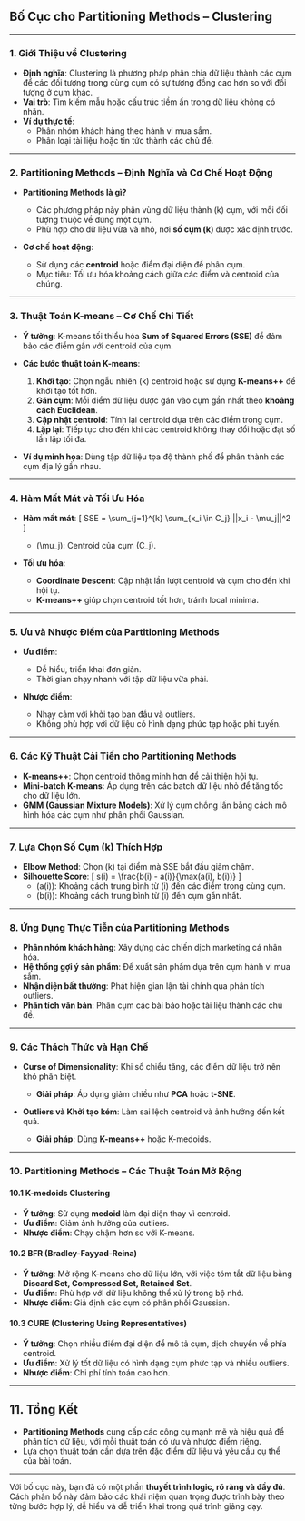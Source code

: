 ## **Bố Cục cho Partitioning Methods – Clustering**

---

### **1. Giới Thiệu về Clustering**  
- **Định nghĩa**: Clustering là phương pháp phân chia dữ liệu thành các cụm để các đối tượng trong cùng cụm có sự tương đồng cao hơn so với đối tượng ở cụm khác.  
- **Vai trò**: Tìm kiếm mẫu hoặc cấu trúc tiềm ẩn trong dữ liệu không có nhãn.  
- **Ví dụ thực tế**: 
  - Phân nhóm khách hàng theo hành vi mua sắm.
  - Phân loại tài liệu hoặc tin tức thành các chủ đề.

---

### **2. Partitioning Methods – Định Nghĩa và Cơ Chế Hoạt Động**  
- **Partitioning Methods là gì?**  
  - Các phương pháp này phân vùng dữ liệu thành \(k\) cụm, với mỗi đối tượng thuộc về đúng một cụm.
  - Phù hợp cho dữ liệu vừa và nhỏ, nơi **số cụm \(k\)** được xác định trước.

- **Cơ chế hoạt động**:
  - Sử dụng các **centroid** hoặc điểm đại diện để phân cụm.
  - Mục tiêu: Tối ưu hóa khoảng cách giữa các điểm và centroid của chúng.

---

### **3. Thuật Toán K-means – Cơ Chế Chi Tiết**  
- **Ý tưởng**: K-means tối thiểu hóa **Sum of Squared Errors (SSE)** để đảm bảo các điểm gần với centroid của cụm.
  
- **Các bước thuật toán K-means**:
  1. **Khởi tạo**: Chọn ngẫu nhiên \(k\) centroid hoặc sử dụng **K-means++** để khởi tạo tốt hơn.
  2. **Gán cụm**: Mỗi điểm dữ liệu được gán vào cụm gần nhất theo **khoảng cách Euclidean**.
  3. **Cập nhật centroid**: Tính lại centroid dựa trên các điểm trong cụm.
  4. **Lặp lại**: Tiếp tục cho đến khi các centroid không thay đổi hoặc đạt số lần lặp tối đa.

- **Ví dụ minh họa**: Dùng tập dữ liệu tọa độ thành phố để phân thành các cụm địa lý gần nhau.

---

### **4. Hàm Mất Mát và Tối Ưu Hóa**  
- **Hàm mất mát**: 
  \[
  SSE = \sum_{j=1}^{k} \sum_{x_i \in C_j} ||x_i - \mu_j||^2
  \]
  - \(\mu_j\): Centroid của cụm \(C_j\).
  
- **Tối ưu hóa**: 
  - **Coordinate Descent**: Cập nhật lần lượt centroid và cụm cho đến khi hội tụ.
  - **K-means++** giúp chọn centroid tốt hơn, tránh local minima.

---

### **5. Ưu và Nhược Điểm của Partitioning Methods**  
- **Ưu điểm**:
  - Dễ hiểu, triển khai đơn giản.
  - Thời gian chạy nhanh với tập dữ liệu vừa phải.

- **Nhược điểm**:
  - Nhạy cảm với khởi tạo ban đầu và outliers.
  - Không phù hợp với dữ liệu có hình dạng phức tạp hoặc phi tuyến.

---

### **6. Các Kỹ Thuật Cải Tiến cho Partitioning Methods**  
- **K-means++**: Chọn centroid thông minh hơn để cải thiện hội tụ.
- **Mini-batch K-means**: Áp dụng trên các batch dữ liệu nhỏ để tăng tốc cho dữ liệu lớn.
- **GMM (Gaussian Mixture Models)**: Xử lý cụm chồng lấn bằng cách mô hình hóa các cụm như phân phối Gaussian.

---

### **7. Lựa Chọn Số Cụm \(k\) Thích Hợp**  
- **Elbow Method**: Chọn \(k\) tại điểm mà SSE bắt đầu giảm chậm.
- **Silhouette Score**:
  \[
  s(i) = \frac{b(i) - a(i)}{\max(a(i), b(i))}
  \]
  - \(a(i)\): Khoảng cách trung bình từ \(i\) đến các điểm trong cùng cụm.
  - \(b(i)\): Khoảng cách trung bình từ \(i\) đến cụm gần nhất.

---

### **8. Ứng Dụng Thực Tiễn của Partitioning Methods**  
- **Phân nhóm khách hàng**: Xây dựng các chiến dịch marketing cá nhân hóa.
- **Hệ thống gợi ý sản phẩm**: Đề xuất sản phẩm dựa trên cụm hành vi mua sắm.
- **Nhận diện bất thường**: Phát hiện gian lận tài chính qua phân tích outliers.
- **Phân tích văn bản**: Phân cụm các bài báo hoặc tài liệu thành các chủ đề.

---

### **9. Các Thách Thức và Hạn Chế**  
- **Curse of Dimensionality**: Khi số chiều tăng, các điểm dữ liệu trở nên khó phân biệt.
  - **Giải pháp**: Áp dụng giảm chiều như **PCA** hoặc **t-SNE**.

- **Outliers và Khởi tạo kém**: Làm sai lệch centroid và ảnh hưởng đến kết quả.
  - **Giải pháp**: Dùng **K-means++** hoặc K-medoids.

---

### **10. Partitioning Methods – Các Thuật Toán Mở Rộng**  

#### **10.1 K-medoids Clustering**  
- **Ý tưởng**: Sử dụng **medoid** làm đại diện thay vì centroid.
- **Ưu điểm**: Giảm ảnh hưởng của outliers.
- **Nhược điểm**: Chạy chậm hơn so với K-means.

#### **10.2 BFR (Bradley-Fayyad-Reina)**  
- **Ý tưởng**: Mở rộng K-means cho dữ liệu lớn, với việc tóm tắt dữ liệu bằng **Discard Set, Compressed Set, Retained Set**.
- **Ưu điểm**: Phù hợp với dữ liệu không thể xử lý trong bộ nhớ.
- **Nhược điểm**: Giả định các cụm có phân phối Gaussian.

#### **10.3 CURE (Clustering Using Representatives)**  
- **Ý tưởng**: Chọn nhiều điểm đại diện để mô tả cụm, dịch chuyển về phía centroid.
- **Ưu điểm**: Xử lý tốt dữ liệu có hình dạng cụm phức tạp và nhiều outliers.
- **Nhược điểm**: Chi phí tính toán cao hơn.

---

## **11. Tổng Kết**  
- **Partitioning Methods** cung cấp các công cụ mạnh mẽ và hiệu quả để phân tích dữ liệu, với mỗi thuật toán có ưu và nhược điểm riêng.
- Lựa chọn thuật toán cần dựa trên đặc điểm dữ liệu và yêu cầu cụ thể của bài toán.


---

Với bố cục này, bạn đã có một phần **thuyết trình logic, rõ ràng và đầy đủ**. Cách phân bổ này đảm bảo các khái niệm quan trọng được trình bày theo từng bước hợp lý, dễ hiểu và dễ triển khai trong quá trình giảng dạy.
